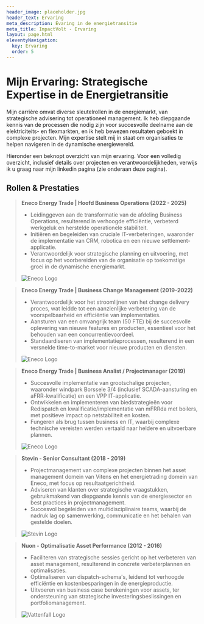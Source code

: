 ```yaml
---
header_image: placeholder.jpg
header_text: Ervaring
meta_description: Evaring in de energietransitie
meta_title: ImpactVolt - Ervaring
layout: page.html
eleventyNavigation:
  key: Ervaring
  order: 5
---
```


# Mijn Ervaring: Strategische Expertise in de Energietransitie

Mijn carrière omvat diverse sleutelrollen in de energiemarkt, van strategische advisering tot operationeel management. Ik heb diepgaande kennis van de processen die nodig zijn voor succesvolle deelname aan de elektriciteits- en flexmarkten, en ik heb bewezen resultaten geboekt in complexe projecten. Mijn expertise stelt mij in staat om organisaties te helpen navigeren in de dynamische energiewereld.

Hieronder een beknopt overzicht van mijn ervaring. Voor een volledig overzicht, inclusief details over projecten en verantwoordelijkheden, verwijs ik u graag naar mijn linkedin pagina (zie onderaan deze pagina).

## Rollen & Prestaties

<blockquote class="experience-block">
    <div class="impactvolt-flex-container"> 
        <div class="impactvolt-flex-text">
            <p><strong>Eneco Energy Trade | Hoofd Business Operations (2022 - 2025)</strong></p>
            <ul>
                <li>Leidinggeven aan de transformatie van de afdeling Business Operations, resulterend in verhoogde efficiëntie, verbeterd werkgeluk en herstelde operationele stabiliteit.</li>
                <li>Initiëren en begeleiden van cruciale IT-verbeteringen, waaronder de implementatie van CRM, robotica en een nieuwe settlement-applicatie.</li>
                <li>Verantwoordelijk voor strategische planning en uitvoering, met focus op het voorbereiden van de organisatie op toekomstige groei in de dynamische energiemarkt.</li>
            </ul>
        </div>
        <div class="impactvolt-flex-image">
            <img src="/images/logos/eneco.png" alt="Eneco Logo" loading="lazy" decoding="async">
        </div>
    </div>
</blockquote>

<blockquote class="experience-block">
    <div class="impactvolt-flex-container">
        <div class="impactvolt-flex-text">
            <p><strong>Eneco Energy Trade | Business Change Management (2019-2022)</strong></p>
            <ul>
                <li>Verantwoordelijk voor het stroomlijnen van het change delivery proces, wat leidde tot een aanzienlijke verbetering van de voorspelbaarheid en efficiëntie van implementaties.</li>
                <li>Aansturen van een omvangrijk team (50 FTE) bij de succesvolle oplevering van nieuwe features en producten, essentieel voor het behouden van een concurrentievoordeel.</li>
                <li>Standaardiseren van implementatieprocessen, resulterend in een versnelde time-to-market voor nieuwe producten en diensten.</li>
            </ul>
        </div>
        <div class="impactvolt-flex-image">
            <img src="/images/logos/eneco.png" alt="Eneco Logo" loading="lazy" decoding="async">
        </div>
    </div>
</blockquote>

<blockquote class="experience-block">
    <div class="impactvolt-flex-container">
        <div class="impactvolt-flex-text">
             <p><strong>Eneco Energy Trade | Business Analist / Projectmanager (2019)</strong></p>
             <ul>
                 <li>Succesvolle implementatie van grootschalige projecten, waaronder windpark Borssele 3/4 (inclusief SCADA-aansturing en aFRR-kwalificatie) en een VPP IT-applicatie.</li>
                 <li>Ontwikkelen en implementeren van biedstrategieën voor Redispatch en kwalificatie/implementatie van mFRRda met boilers, met positieve impact op netstabiliteit en kosten.</li>
                 <li>Fungeren als brug tussen business en IT, waarbij complexe technische vereisten werden vertaald naar heldere en uitvoerbare plannen.</li>
             </ul>
        </div>
        <div class="impactvolt-flex-image">
            <img src="/images/logos/eneco.png" alt="Eneco Logo" loading="lazy" decoding="async">
        </div>
    </div>
</blockquote>

<blockquote class="experience-block">
    <div class="impactvolt-flex-container">
        <div class="impactvolt-flex-text">
            <p><strong>Stevin - Senior Consultant (2018 - 2019)</strong></p>
            <ul>
                <li>Projectmanagement van complexe projecten binnen het asset management domein van Vitens en het energietrading domein van Eneco, met focus op resultaatgerichtheid.</li>
                <li>Adviseren van klanten over strategische vraagstukken, gebruikmakend van diepgaande kennis van de energiesector en best practices in projectmanagement.</li>
                <li>Succesvol begeleiden van multidisciplinaire teams, waarbij de nadruk lag op samenwerking, communicatie en het behalen van gestelde doelen.</li>
            </ul>
        </div>
        <div class="impactvolt-flex-image">
            <img src="/images/logos/stevin.png" alt="Stevin Logo" loading="lazy" decoding="async">
        </div>
    </div>
</blockquote>

<blockquote class="experience-block">
    <div class="impactvolt-flex-container">
        <div class="impactvolt-flex-text">
             <p><strong>Nuon - Optimalisatie Asset Performance (2012 - 2016)</strong></p>
             <ul>
                 <li>Faciliteren van strategische sessies gericht op het verbeteren van asset management, resulterend in concrete verbeterplannen en optimalisaties.</li>
                 <li>Optimaliseren van dispatch-schema's, leidend tot verhoogde efficiëntie en kostenbesparingen in de energieproductie.</li>
                 <li>Uitvoeren van business case berekeningen voor assets, ter ondersteuning van strategische investeringsbeslissingen en portfoliomanagement.</li>
             </ul>
        </div>
        <div class="impactvolt-flex-image">
             <img src="/images/logos/vattenfall.png" alt="Vattenfall Logo" loading="lazy" decoding="async">
        </div>
    </div>
</blockquote>